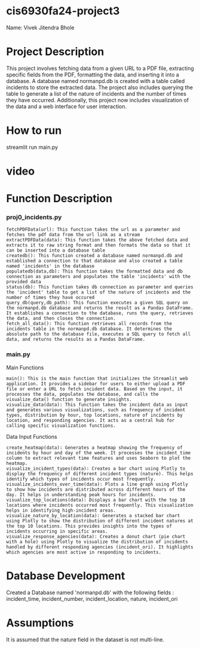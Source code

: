 # cis6930fa24-project3

Name: Vivek Jitendra Bhole

# Project Description
This project involves fetching data from a given URL to a PDF file, extracting specific fields from the PDF, formatting the data, and inserting it into a database. A database named normanpd.db is created with a table called incidents to store the extracted data. The project also includes querying the table to generate a list of the nature of incidents and the number of times they have occurred. Additionally, this project now includes visualization of the data and a web interface for user interaction.

# How to run
streamlit run main.py

# video


# Function Description
### proj0_incidents.py
    fetchPDFData(url): This function takes the url as a parameter and fetches the pdf data from the url link as a stream
    extractPDFData(data): This function takes the above fetched data and extracts it to raw string format and then formats the data so that it can be inserted into a database table
    createdb(): This function created a database named normanpd.db and established a connection to that database and also created a table named 'incidents' in the database
    populatedb(data,db): This function takes the formatted data and db connection as parameters and populates the table 'incidents' with the provided data
    status(db): This function takes db connection as parameter and queries the 'incident' table to get a list of the nature of incidents and the number of times they have occured
    query_db(query,db_path): This function executes a given SQL query on the normanpd.db database and returns the result as a Pandas DataFrame. It establishes a connection to the database, runs the query, retrieves the data, and then closes the connection.
    fetch_all_data(): This function retrieves all records from the incidents table in the normanpd.db database. It determines the absolute path to the database file, executes a SQL query to fetch all data, and returns the results as a Pandas DataFrame.

### main.py
Main Functions

    main(): This is the main function that initializes the Streamlit web application. It provides a sidebar for users to either upload a PDF file or enter a URL to fetch incident data. Based on the input, it processes the data, populates the database, and calls the visualize_data() function to generate insights.
    visualize_data(data): This function takes the incident data as input and generates various visualizations, such as frequency of incident types, distribution by hour, top locations, nature of incidents by location, and responding agencies. It acts as a central hub for calling specific visualization functions.

Data Input Functions

    create_heatmap(data): Generates a heatmap showing the frequency of incidents by hour and day of the week. It processes the incident_time column to extract relevant time features and uses Seaborn to plot the heatmap.
    visualize_incident_types(data): Creates a bar chart using Plotly to display the frequency of different incident types (nature). This helps identify which types of incidents occur most frequently.
    visualize_incidents_over_time(data): Plots a line graph using Plotly to show how incidents are distributed across different hours of the day. It helps in understanding peak hours for incidents.
    visualize_top_locations(data): Displays a bar chart with the top 10 locations where incidents occurred most frequently. This visualization helps in identifying high-incident areas.
    visualize_nature_by_location(data): Generates a stacked bar chart using Plotly to show the distribution of different incident natures at the top 10 locations. This provides insights into the types of incidents occurring in specific areas.
    visualize_response_agencies(data): Creates a donut chart (pie chart with a hole) using Plotly to visualize the distribution of incidents handled by different responding agencies (incident_ori). It highlights which agencies are most active in responding to incidents.

# Database Development
Created a Database named 'normanpd.db' with the following fields : incident_time, incident_number, incident_location, nature, incident_ori

# Assumptions
It is assumed that the nature field in the dataset is not multi-line.